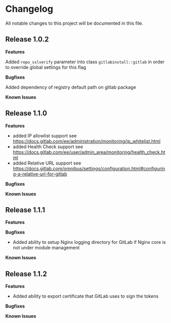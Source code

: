 # Changelog

All notable changes to this project will be documented in this file.

## Release 1.0.2

**Features**

Added `repo_sslverify` parameter into class `gitlabinstall::gitlab` in  order
to override global settings for this flag

**Bugfixes**

Added dependency of registry default path on gitlab package

**Known Issues**

## Release 1.1.0

**Features**

* added IP allowlist support
  see https://docs.gitlab.com/ee/administration/monitoring/ip_whitelist.html
* added Health Check support
  see https://docs.gitlab.com/ee/user/admin_area/monitoring/health_check.html
* added Relative URL support
  see https://docs.gitlab.com/omnibus/settings/configuration.html#configuring-a-relative-url-for-gitlab

**Bugfixes**

**Known Issues**

## Release 1.1.1

**Features**

**Bugfixes**

* Added ability to setup Nginx logging directory for GitLab if Nginx core is not
under module management

**Known Issues**

## Release 1.1.2

**Features**

* Added ability to export certificate that GitLab uses to sign the tokens

**Bugfixes**

**Known Issues**